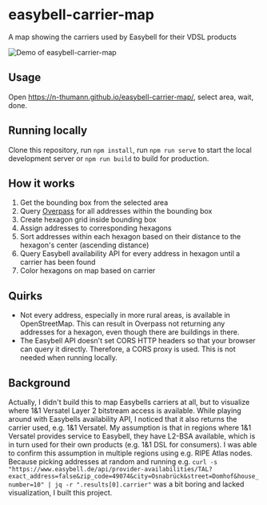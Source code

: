 # easybell-carrier-map

A map showing the carriers used by Easybell for their VDSL products

<picture>
  <source media="(prefers-color-scheme: dark)" srcset="https://user-images.githubusercontent.com/46975855/210180771-4ec19873-8b84-4b64-a385-08047771b96e.gif">
  <source media="(prefers-color-scheme: light)" srcset="https://user-images.githubusercontent.com/46975855/210180768-15df1025-4f4f-4ae2-8121-994341ccfde2.gif">
  <img alt="Demo of easybell-carrier-map" src="https://user-images.githubusercontent.com/46975855/210180771-4ec19873-8b84-4b64-a385-08047771b96e.gif">
</picture>

## Usage

Open https://n-thumann.github.io/easybell-carrier-map/, select area, wait, done.

## Running locally

Clone this repository, run `npm install`, run `npm run serve` to start the local development server or `npm run build` to build for production.

## How it works

1. Get the bounding box from the selected area
2. Query [Overpass](https://overpass-api.de/) for all addresses within the bounding box
3. Create hexagon grid inside bounding box
4. Assign addresses to corresponding hexagons
5. Sort addresses within each hexagon based on their distance to the hexagon's center (ascending distance)
6. Query Easybell availability API for every address in hexagon until a carrier has been found
7. Color hexagons on map based on carrier

## Quirks

- Not every address, especially in more rural areas, is available in OpenStreetMap. This can result in Overpass not returning any addresses for a hexagon, even though there are buildings in there.
- The Easybell API doesn't set CORS HTTP headers so that your browser can query it directly. Therefore, a CORS proxy is used. This is not needed when running locally.

## Background

Actually, I didn't build this to map Easybells carriers at all, but to visualize where 1&1 Versatel Layer 2 bitstream access is available. While playing around with Easybells availability API, I noticed that it also returns the carrier used, e.g. 1&1 Versatel.
My assumption is that in regions where 1&1 Versatel provides service to Easybell, they have L2-BSA available, which is in turn used for their own products (e.g. 1&1 DSL for consumers). I was able to confirm this assumption in multiple regions using e.g. RIPE Atlas nodes.
Because picking addresses at random and running e.g. `curl -s "https://www.easybell.de/api/provider-availabilities/TAL?exact_address=false&zip_code=49074&city=Osnabrück&street=Domhof&house_number=10" | jq -r ".results[0].carrier"` was a bit boring and lacked visualization, I built this project.
